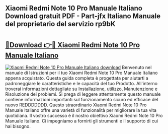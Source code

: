 ## Xiaomi Redmi Note 10 Pro Manuale Italiano Download gratuit PDF - Part-jfx Italiano Manuale del proprietario del servizio rp9bK

# <h2><a href="http://dfd9yz.blite.top/?on=Xiaomi+Redmi+Note+10+Pro+Manuale+Italiano">🔗Download 👉🔴 Xiaomi Redmi Note 10 Pro Manuale Italiano</a></h2>

[![Xiaomi Redmi Note 10 Pro Manuale Italiano download](https://i.imgur.com/lujVjoI.png)](http://dfd9yz.blite.top/?on=Xiaomi+Redmi+Note+10+Pro+Manuale+Italiano)
Benvenuto nel manuale di Istruzioni per il tuo Xiaomi Redmi Note 10 Pro Manuale Italiano appena acquistato. Questa guida completa è progettata per aiutarti a padroneggiare le caratteristiche e le capacità del tuo Prodotto. All'interno troverai informazioni dettagliate su Installazione, utilizzo, Manutenzione e Risoluzione dei problemi. Si prega di leggere attentamente questo manuale contiene informazioni importanti sul funzionamento sicuro ed efficace del nuovo REDDDDDDD. Questo straordinario Xiaomi Redmi Note 10 Pro Manuale Italiano offre una varietà di funzionalità per migliorare la tua vita quotidiana. Il vostro successo è il nostro obiettivo Xiaomi Redmi Note 10 Pro Manuale Italiano. Ci impegniamo a fornirti gli strumenti e il supporto di cui hai bisogno.
